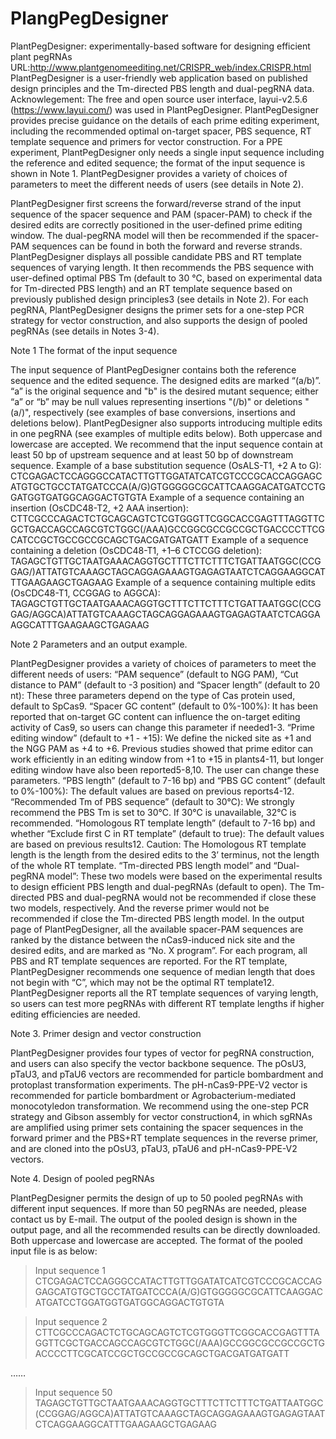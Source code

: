 # PlangPegDesigner
PlantPegDesigner: experimentally-based software for designing efficient plant pegRNAs
URL:http://www.plantgenomeediting.net/CRISPR_web/index.CRISPR.html
PlantPegDesigner is a user-friendly web application based on published design principles and the Tm-directed PBS length and dual-pegRNA data. 
Acknowlegement: The free and open source user interface, layui-v2.5.6 (https://www.layui.com/) was used in PlantPegDesigner.
PlantPegDesigner provides precise guidance on the details of each prime editing experiment, including the recommended optimal on-target spacer, PBS sequence, RT template sequence and primers for vector construction. 
For a PPE experiment, PlantPegDesigner only needs a single input sequence including the reference and edited sequence; the format of the input sequence is shown in Note 1. PlantPegDesigner provides a variety of choices of parameters to meet the different needs of users (see details in Note 2). 

PlantPegDesigner first screens the forward/reverse strand of the input sequence of the spacer sequence and PAM (spacer-PAM) to check if the desired edits are correctly positioned in the user-defined prime editing window. The dual-pegRNA model will then be recommended if the spacer-PAM sequences can be found in both the forward and reverse strands. PlantPegDesigner displays all possible candidate PBS and RT template sequences of varying length. It then recommends the PBS sequence with user-defined optimal PBS Tm (default to 30 °C, based on experimental data for Tm-directed PBS length) and an RT template sequence based on previously published design principles3 (see details in Note 2). For each pegRNA, PlantPegDesigner designs the primer sets for a one-step PCR strategy for vector construction, and also supports the design of pooled pegRNAs (see details in Notes 3-4).

Note 1 The format of the input sequence

The input sequence of PlantPegDesigner contains both the reference sequence and the edited sequence. The designed edits are marked “(a/b)”. “a” is the original sequence and "b" is the desired mutant sequence; either “a” or “b” may be null values representing insertions "(/b)" or deletions "(a/)", respectively (see examples of base conversions, insertions and deletions below). PlantPegDesigner also supports introducing multiple edits in one pegRNA (see examples of multiple edits below). Both uppercase and lowercase are accepted. We recommend that the input sequence contain at least 50 bp of upstream sequence and at least 50 bp of downstream sequence.
Example of a base substitution sequence (OsALS-T1, +2 A to G):
CTCGAGACTCCAGGGCCATACTTGTTGGATATCATCGTCCCGCACCAGGAGCATGTGCTGCCTATGATCCCA(A/G)GTGGGGGCGCATTCAAGGACATGATCCTGGATGGTGATGGCAGGACTGTGTA
Example of a sequence containing an insertion (OsCDC48-T2, +2 AAA insertion):
CTTCGCCCAGACTCTGCAGCAGTCTCGTGGGTTCGGCACCGAGTTTAGGTTCGCTGACCAGCCAGCGTCTGGC(/AAA)GCCGGCGCCGCCGCTGACCCCTTCGCATCCGCTGCCGCCGCAGCTGACGATGATGATT
Example of a sequence containing a deletion (OsCDC48-T1, +1–6 CTCCGG deletion):
TAGAGCTGTTGCTAATGAAACAGGTGCTTTCTTCTTTCTGATTAATGGC(CCGGAG/)ATTATGTCAAAGCTAGCAGGAGAAAGTGAGAGTAATCTCAGGAAGGCATTTGAAGAAGCTGAGAAG
Example of a sequence containing multiple edits (OsCDC48-T1, CCGGAG to AGGCA):
TAGAGCTGTTGCTAATGAAACAGGTGCTTTCTTCTTTCTGATTAATGGC(CCGGAG/AGGCA)ATTATGTCAAAGCTAGCAGGAGAAAGTGAGAGTAATCTCAGGAAGGCATTTGAAGAAGCTGAGAAG

Note 2 Parameters and an output example.

PlantPegDesigner provides a variety of choices of parameters to meet the different needs of users:
“PAM sequence” (default to NGG PAM), “Cut distance to PAM” (default to -3 position) and “Spacer length” (default to 20 nt): These three parameters depend on the type of Cas protein used, default to SpCas9. 
“Spacer GC content” (default to 0%-100%): It has been reported that on-target GC content can influence the on-target editing activity of Cas9, so users can change this parameter if needed1-3.
“Prime editing window” (default to +1 - +15): We define the nicked site as +1 and the NGG PAM as +4 to +6. Previous studies showed that prime editor can work efficiently in an editing window from +1 to +15 in plants4-11, but longer editing window have also been reported5-8,10. The user can change these parameters.
“PBS length” (default to 7-16 bp) and “PBS GC content” (default to 0%-100%): The default values are based on previous reports4-12.
“Recommended Tm of PBS sequence” (default to 30℃): We strongly recommend the PBS Tm is set to 30℃. If 30℃ is unavailable, 32℃ is recommended.
“Homologous RT template length” (default to 7-16 bp) and whether “Exclude first C in RT template” (default to true): The default values are based on previous results12. Caution: The Homologous RT template length is the length from the desired edits to the 3’ terminus, not the length of the whole RT template.
“Tm-directed PBS length model” and “Dual-pegRNA model”: These two models were based on the experimental results to design efficient PBS length and dual-pegRNAs (default to open). The Tm-directed PBS and dual-pegRNA would not be recommended if close these two models, respectively. And the reverse primer would not be recommended if close the Tm-directed PBS length model.
In the output page of PlantPegDesigner, all the available spacer-PAM sequences are ranked by the distance between the nCas9-induced nick site and the desired edits, and are marked as “No. X program”. For each program, all PBS and RT template sequences are reported. For the RT template, PlantPegDesigner recommends one sequence of median length that does not begin with “C”, which may not be the optimal RT template12. PlantPegDesigner reports all the RT template sequences of varying length, so users can test more pegRNAs with different RT template lengths if higher editing efficiencies are needed.

Note 3. Primer design and vector construction

PlantPegDesigner provides four types of vector for pegRNA construction, and users can also specify the vector backbone sequence. The pOsU3, pTaU3, and pTaU6 vectors are recommended for particle bombardment and protoplast transformation experiments. The pH-nCas9-PPE-V2 vector is recommended for particle bombardment or Agrobacterium-mediated monocotyledon transformation. We recommend using the one-step PCR strategy and Gibson assembly for vector construction4, in which sgRNAs are amplified using primer sets containing the spacer sequences in the forward primer and the PBS+RT template sequences in the reverse primer, and are cloned into the pOsU3, pTaU3, pTaU6 and pH-nCas9-PPE-V2 vectors.

Note 4. Design of pooled pegRNAs 

PlantPegDesigner permits the design of up to 50 pooled pegRNAs with different input sequences. If more than 50 pegRNAs are needed, please contact us by E-mail. The output of the pooled design is shown in the output page, and all the recommended results can be directly downloaded. Both uppercase and lowercase are accepted. The format of the pooled input file is as below:
>Input sequence 1
CTCGAGACTCCAGGGCCATACTTGTTGGATATCATCGTCCCGCACCAGGAGCATGTGCTGCCTATGATCCCA(A/G)GTGGGGGCGCATTCAAGGACATGATCCTGGATGGTGATGGCAGGACTGTGTA

>Input sequence 2
CTTCGCCCAGACTCTGCAGCAGTCTCGTGGGTTCGGCACCGAGTTTAGGTTCGCTGACCAGCCAGCGTCTGGC(/AAA)GCCGGCGCCGCCGCTGACCCCTTCGCATCCGCTGCCGCCGCAGCTGACGATGATGATT

……

>Input sequence 50
TAGAGCTGTTGCTAATGAAACAGGTGCTTTCTTCTTTCTGATTAATGGC(CCGGAG/AGGCA)ATTATGTCAAAGCTAGCAGGAGAAAGTGAGAGTAATCTCAGGAAGGCATTTGAAGAAGCTGAGAAG


